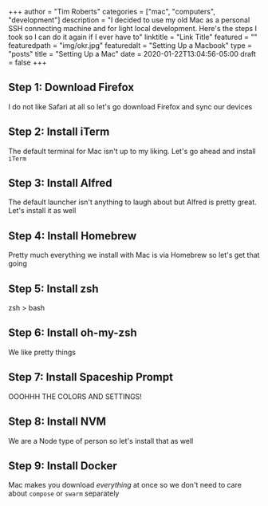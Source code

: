 +++
author = "Tim Roberts"
categories = ["mac", "computers", "development"]
description = "I decided to use my old Mac as a personal SSH connecting machine and for light local development. Here's the steps I took so I can do it again if I ever have to"
linktitle = "Link Title"
featured = ""
featuredpath = "img/okr.jpg"
featuredalt = "Setting Up a Macbook"
type = "posts"
title = "Setting Up a Mac"
date = 2020-01-22T13:04:56-05:00
draft = false
+++


## Step 1: Download Firefox

I do not like Safari at all so let's go download Firefox and sync our devices

## Step 2: Install iTerm

The default terminal for Mac isn't up to my liking. Let's go ahead and install `iTerm`

## Step 3: Install Alfred

The default launcher isn't anything to laugh about but Alfred is pretty great. Let's install it as well

## Step 4: Install Homebrew

Pretty much everything we install with Mac is via Homebrew so let's get that going

## Step 5: Install zsh

zsh > bash

## Step 6: Install oh-my-zsh

We like pretty things

## Step 7: Install Spaceship Prompt

OOOHHH THE COLORS AND SETTINGS!

## Step 8: Install NVM

We are a Node type of person so let's install that as well

## Step 9: Install Docker

Mac makes you download _everything_ at once so we don't need to care about `compose` or `swarm` separately